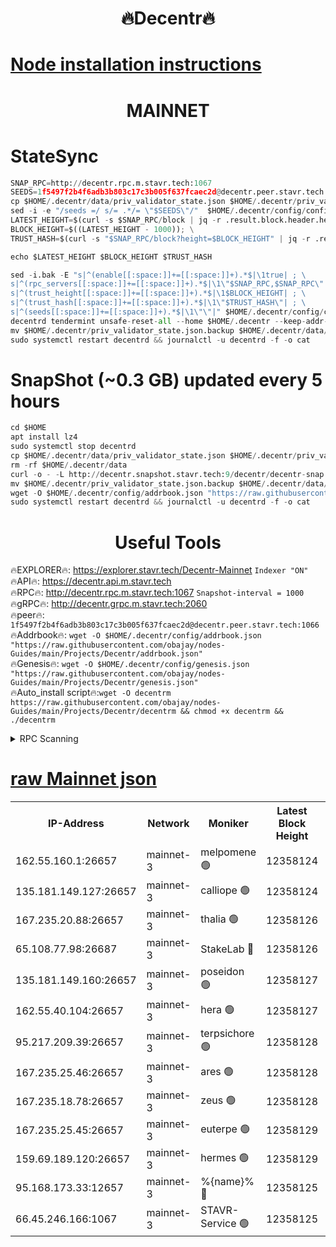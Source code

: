 <h1 align="center"> 🔥Decentr🔥</h1>

[Node installation instructions](https://github.com/obajay/nodes-Guides/tree/main/Projects/Decentr)
=
<h1 align="center"> MAINNET</h1>

# StateSync
```python
SNAP_RPC=http://decentr.rpc.m.stavr.tech:1067
SEEDS=1f5497f2b4f6adb3b803c17c3b005f637fcaec2d@decentr.peer.stavr.tech:1066
cp $HOME/.decentr/data/priv_validator_state.json $HOME/.decentr/priv_validator_state.json.backup
sed -i -e "/seeds =/ s/= .*/= \"$SEEDS\"/"  $HOME/.decentr/config/config.toml
LATEST_HEIGHT=$(curl -s $SNAP_RPC/block | jq -r .result.block.header.height); \
BLOCK_HEIGHT=$((LATEST_HEIGHT - 1000)); \
TRUST_HASH=$(curl -s "$SNAP_RPC/block?height=$BLOCK_HEIGHT" | jq -r .result.block_id.hash)

echo $LATEST_HEIGHT $BLOCK_HEIGHT $TRUST_HASH

sed -i.bak -E "s|^(enable[[:space:]]+=[[:space:]]+).*$|\1true| ; \
s|^(rpc_servers[[:space:]]+=[[:space:]]+).*$|\1\"$SNAP_RPC,$SNAP_RPC\"| ; \
s|^(trust_height[[:space:]]+=[[:space:]]+).*$|\1$BLOCK_HEIGHT| ; \
s|^(trust_hash[[:space:]]+=[[:space:]]+).*$|\1\"$TRUST_HASH\"| ; \
s|^(seeds[[:space:]]+=[[:space:]]+).*$|\1\"\"|" $HOME/.decentr/config/config.toml
decentrd tendermint unsafe-reset-all --home $HOME/.decentr --keep-addr-book
mv $HOME/.decentr/priv_validator_state.json.backup $HOME/.decentr/data/priv_validator_state.json
sudo systemctl restart decentrd && journalctl -u decentrd -f -o cat
```
# SnapShot (~0.3 GB) updated every 5 hours
```python
cd $HOME
apt install lz4
sudo systemctl stop decentrd
cp $HOME/.decentr/data/priv_validator_state.json $HOME/.decentr/priv_validator_state.json.backup
rm -rf $HOME/.decentr/data
curl -o - -L http://decentr.snapshot.stavr.tech:9/decentr/decentr-snap.tar.lz4 | lz4 -c -d - | tar -x -C $HOME/.decentr --strip-components 2
mv $HOME/.decentr/priv_validator_state.json.backup $HOME/.decentr/data/priv_validator_state.json
wget -O $HOME/.decentr/config/addrbook.json "https://raw.githubusercontent.com/obajay/nodes-Guides/main/Projects/Decentr/addrbook.json"
sudo systemctl restart decentrd && journalctl -u decentrd -f -o cat
```

 <h1 align="center"> Useful Tools</h1>

🔥EXPLORER🔥:     https://explorer.stavr.tech/Decentr-Mainnet        `Indexer "ON"` \
🔥API🔥:          https://decentr.api.m.stavr.tech \
🔥RPC🔥:          http://decentr.rpc.m.stavr.tech:1067              `Snapshot-interval = 1000` \
🔥gRPC🔥:         http://decentr.grpc.m.stavr.tech:2060 \
🔥peer🔥:         `1f5497f2b4f6adb3b803c17c3b005f637fcaec2d@decentr.peer.stavr.tech:1066` \
🔥Addrbook🔥:  `wget -O $HOME/.decentr/config/addrbook.json "https://raw.githubusercontent.com/obajay/nodes-Guides/main/Projects/Decentr/addrbook.json"` \
🔥Genesis🔥:  `wget -O $HOME/.decentr/config/genesis.json "https://raw.githubusercontent.com/obajay/nodes-Guides/main/Projects/Decentr/genesis.json"` \
🔥Auto_install script🔥:`wget -O decentrm https://raw.githubusercontent.com/obajay/nodes-Guides/main/Projects/Decentr/decentrm && chmod +x decentrm && ./decentrm`

<details>
<summary>RPC Scanning</summary>

<h2 align="center"> We scan nodes in real time every 4 hours. And we provide the final result of RPC endpoints.
We cannot influence the operation of these nodes in any way. </h2>


```python
If Voting Power is higher than 0 --> then the Node is a validator of the network and may be subject to attack and be a potential threat to the chain.
```
```python
We marked such validators with a red symbol
```

</details>

[raw Mainnet json](https://rpc-check.decentrm.stavr.tech/decentrm/rpc-decentrm-result.json)
=



<table><tr><th>IP-Address</th><th>Network</th><th>Moniker</th><th>Latest Block Height</th><th>Earliest Block Height</th><th>Catching Up</th><th>Tx Index</th><th>Voting Power</th><th>Scan Time</th></tr><tr><td>162.55.160.1:26657</td><td>mainnet-3</td><td>melpomene 🟢</td><td>12358124</td><td>1688950</td><td>False</td><td>on</td><td>0</td><td>2024-01-10T02:37:57.668892813UTC</td></tr><tr><td>135.181.149.127:26657</td><td>mainnet-3</td><td>calliope 🟢</td><td>12358124</td><td>1688950</td><td>False</td><td>on</td><td>0</td><td>2024-01-10T02:37:58.110668200UTC</td></tr><tr><td>167.235.20.88:26657</td><td>mainnet-3</td><td>thalia 🟢</td><td>12358126</td><td>1688950</td><td>False</td><td>on</td><td>0</td><td>2024-01-10T02:38:06.044425708UTC</td></tr><tr><td>65.108.77.98:26687</td><td>mainnet-3</td><td>StakeLab 🔴</td><td>12358126</td><td>1688950</td><td>False</td><td>on</td><td>5459584</td><td>2024-01-10T02:38:06.389017786UTC</td></tr><tr><td>135.181.149.160:26657</td><td>mainnet-3</td><td>poseidon 🟢</td><td>12358127</td><td>1688950</td><td>False</td><td>on</td><td>0</td><td>2024-01-10T02:38:11.200956272UTC</td></tr><tr><td>162.55.40.104:26657</td><td>mainnet-3</td><td>hera 🟢</td><td>12358127</td><td>1688950</td><td>False</td><td>on</td><td>0</td><td>2024-01-10T02:38:13.607815638UTC</td></tr><tr><td>95.217.209.39:26657</td><td>mainnet-3</td><td>terpsichore 🟢</td><td>12358128</td><td>1688950</td><td>False</td><td>on</td><td>0</td><td>2024-01-10T02:38:15.975314154UTC</td></tr><tr><td>167.235.25.46:26657</td><td>mainnet-3</td><td>ares 🟢</td><td>12358128</td><td>1688950</td><td>False</td><td>on</td><td>0</td><td>2024-01-10T02:38:18.338321580UTC</td></tr><tr><td>167.235.18.78:26657</td><td>mainnet-3</td><td>zeus 🟢</td><td>12358128</td><td>1688950</td><td>False</td><td>on</td><td>0</td><td>2024-01-10T02:38:20.614949908UTC</td></tr><tr><td>167.235.25.45:26657</td><td>mainnet-3</td><td>euterpe 🟢</td><td>12358129</td><td>1688950</td><td>False</td><td>on</td><td>0</td><td>2024-01-10T02:38:22.887345751UTC</td></tr><tr><td>159.69.189.120:26657</td><td>mainnet-3</td><td>hermes 🟢</td><td>12358129</td><td>1688950</td><td>False</td><td>on</td><td>0</td><td>2024-01-10T02:38:25.199328824UTC</td></tr><tr><td>95.168.173.33:12657</td><td>mainnet-3</td><td>%{name}% 🔴</td><td>12358125</td><td>8964001</td><td>False</td><td>on</td><td>4174373</td><td>2024-01-10T02:37:59.512725347UTC</td></tr><tr><td>66.45.246.166:1067</td><td>mainnet-3</td><td>STAVR-Service 🟢</td><td>12358125</td><td>12355001</td><td>False</td><td>on</td><td>0</td><td>2024-01-10T02:37:58.850475615UTC</td></tr></table>